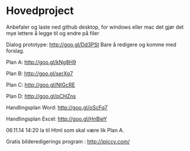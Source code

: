 Hovedproject
============
Anbefaler og laste ned github desktop, for windows eller mac det gjør det mye lettere å legge til og endre på filer

Dialog prototype: http://goo.gl/Dd3PSt Bare å redigere og komme med forslag.

Plan A:  http://goo.gl/kNg8H9

Plan B: http://goo.gl/serXg7

Plan C: http://goo.gl/NtGcRE

Plan D: http://goo.gl/pCHZns

Handlingsplan Word: http://goo.gl/oScFq7

Handlingsplan Excel: http://goo.gl/HnBieY

06.11.14 14:20 la til Html som skal være lik Plan A.

Gratis bilderedigerings program : http://ipiccy.com/ 
